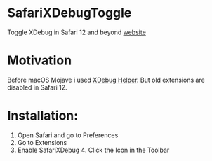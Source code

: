 # SafariXDebugToggle
Toggle XDebug in Safari 12 and beyond
[website](https://www.kampfq.eu/de/safarixdebugtoggle.html)

# Motivation

Before macOS Mojave i used [XDebug Helper](https://github.com/mac-cain13/xdebug-helper-for-safari). But old extensions are disabled in Safari 12.

# Installation:
1. Open Safari and go to Preferences
2. Go to Extensions
3. Enable SafariXDebug 4. Click the Icon in the Toolbar


